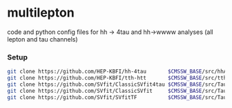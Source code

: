 # multilepton
code and python config files for hh -> 4tau and hh->wwww analyses (all lepton and tau channels)

### Setup

```bash
git clone https://github.com/HEP-KBFI/hh-4tau       $CMSSW_BASE/src/hhAnalysis/multilepton
git clone https://github.com/HEP-KBFI/tth-htt       $CMSSW_BASE/src/tthAnalysis/HiggsToTauTau
git clone https://github.com/SVfit/ClassicSVfit4tau $CMSSW_BASE/src/TauAnalysis/ClassicSVfit4tau
git clone https://github.com/SVfit/ClassicSVfit     $CMSSW_BASE/src/TauAnalysis/ClassicSVfit
git clone https://github.com/SVfit/SVfitTF          $CMSSW_BASE/src/TauAnalysis/SVfitTF
```
